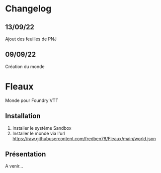 # Changelog

## 13/09/22
Ajout des feuilles de PNJ

## 09/09/22
Création du monde


# Fleaux
Monde pour Foundry VTT
## Installation
1. Installer le système Sandbox
2. Installer le monde via l'url https://raw.githubusercontent.com/fredben78/Fleaux/main/world.json


## Présentation
A venir...
